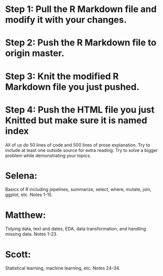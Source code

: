 # Step 1: Pull the R Markdown file and modify it with your changes.

# Step 2: Push the R Markdown file to origin master.

# Step 3: Knit the modified R Markdown file you just pushed.

# Step 4: Push the HTML file you just Knitted but make sure it is named index




All of us do 50 lines of code and 500 lines of prose explanation. Try to include at least one outside source for extra reading. Try to solve a bigger problem while demonstrating your topics.

# Selena:

Basics of R including pipelines, summarize, select, where, mutate, join, ggplot, etc. Notes 1-15.

# Matthew:

Tidying data, text and dates, EDA, data transformation, and handling missing data. Notes 1-23.

# Scott:

Statistical learning, machine learning, etc. Notes 24-34.
